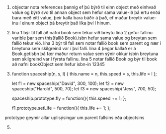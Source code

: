 1. objectar nota references þannig ef þú býrð til einn object með einhvað value og býrð svo til annan object sem hefur sama value-ið þá ertu enðá bara með eitt value, þeir kalla bara báðir á það, ef maður breytir value-inu í einum object þá breytir það líka því í hinum.

2. lína 1 býr til fall að nafni book sem tekur við breytu 
   lína 2 gefur fallinu varible þar sem this(fallið Book).isbn hefur sama value og breytan sem fallið tekur við.
   lína 3 býr til fall sem notar fallið book sem parent og nær í breytuna sem skilgreind var í því falli.
   lína 4 þegar kallað er á Book.getIsbn þá fær maður return value sem sýnir okkur isbin breytuna sem skilgreind var í fyrsta fallinu.
   lína 5 notar fallið Book og býr til book að nafni bookObject sem hefur isbn-in 12345

3.	
	function spaceship(n, s, l) {
		this.name = n,
		this.speed = s,
		this.life = l
	};

	let f1 = new spaceship("David", 300, 100);
	let f2 = new spaceship("Harold", 500, 70);
	let f3 = new spaceship("Jess", 700, 50);

	spaceship.prototype.fly = function(){
		this.speed += 1;
	};

	f1.prototype.setLife = function(){
		this.life += 1;
	};

prototype geymir allar uplisýsingar um parent fallsins eða objectsins

5. 

